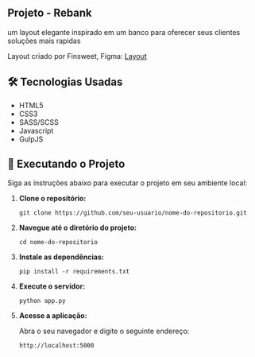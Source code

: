 
<h2>Projeto - Rebank</h2>

<p>um layout elegante inspirado em um banco para oferecer seus clientes soluções mais rapidas</p>

<p>Layout criado por Finsweet, Figma: <a href="https://www.instagram.com/bernardowertyy/" target="_blank">Layout</a></p>



## 🛠️ Tecnologias Usadas

- HTML5
- CSS3
- SASS/SCSS
- Javascript
- GulpJS

## 🚀 Executando o Projeto

Siga as instruções abaixo para executar o projeto em seu ambiente local:

1. **Clone o repositório:**

   ```
   git clone https://github.com/seu-usuario/nome-do-repositorio.git
   ```

2. **Navegue até o diretório do projeto:**

   ```
   cd nome-do-repositorio
   ```

3. **Instale as dependências:**

   ```
   pip install -r requirements.txt
   ```

4. **Execute o servidor:**

   ```
   python app.py
   ```

5. **Acesse a aplicação:**

   Abra o seu navegador e digite o seguinte endereço:

   ```
   http://localhost:5000
   ```

